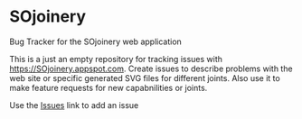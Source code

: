 # SOjoinery
Bug Tracker for the SOjoinery web application 

This is a just an empty repository for tracking issues with https://SOjoinery.appspot.com.  Create issues to describe problems with the web site or specific generated SVG files for different joints.  Also use it to make feature requests for new capabnilities or joints.

Use the [Issues](https://github.com/marvingreenberg/SOjoinery/issues) link to add an issue
